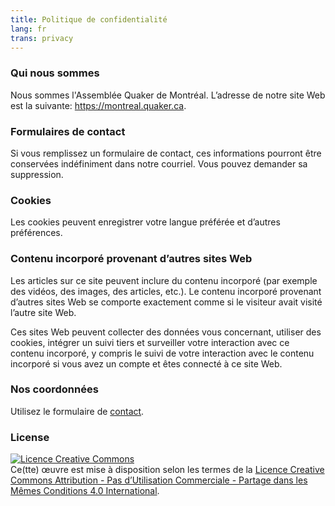 ```yaml
--- 
title: Politique de confidentialité
lang: fr
trans: privacy
---
```

### Qui nous sommes
Nous sommes l'Assemblée Quaker de Montréal. L’adresse de notre site Web est la suivante: https://montreal.quaker.ca.

### Formulaires de contact
Si vous remplissez un formulaire de contact, ces informations pourront être conservées indéfiniment dans notre courriel. Vous pouvez demander sa suppression.

### Cookies
Les cookies peuvent enregistrer votre langue préférée et d’autres préférences.

### Contenu incorporé provenant d’autres sites Web
Les articles sur ce site peuvent inclure du contenu incorporé (par exemple des vidéos, des images, des articles, etc.). Le contenu incorporé provenant d’autres sites Web se comporte exactement comme si le visiteur avait visité l’autre site Web.

Ces sites Web peuvent collecter des données vous concernant, utiliser des cookies, intégrer un suivi tiers et surveiller votre interaction avec ce contenu incorporé, y compris le suivi de votre interaction avec le contenu incorporé si vous avez un compte et êtes connecté à ce site Web.

### Nos coordonnées
Utilisez le formulaire de [contact](contact-fr.md).

### License

<a rel="license" href="https://creativecommons.org/licenses/by-nc-sa/4.0/deed.fr"><img alt="Licence Creative Commons" class="img_center" style="border-width:0" src="https://i.creativecommons.org/l/by-nc-sa/4.0/88x31.png" /></a><br />Ce(tte) œuvre est mise à disposition selon les termes de la <a rel="license" href="http://creativecommons.org/licenses/by-nc-sa/4.0/">Licence Creative Commons Attribution - Pas d’Utilisation Commerciale - Partage dans les Mêmes Conditions 4.0 International</a>.
